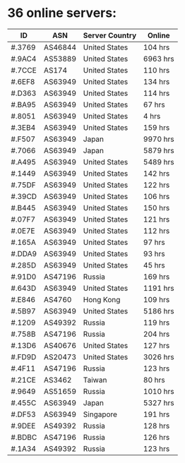 # 36 online servers:

| ID | ASN | Server Country | Online |
| ------ | ------ | ------ | ------ |
| #.3769 | AS46844 | United States | 104 hrs |
| #.9AC4 | AS53889 | United States | 6963 hrs |
| #.7CCE | AS174 | United States | 110 hrs |
| #.6EF8 | AS63949 | United States | 134 hrs |
| #.D363 | AS63949 | United States | 114 hrs |
| #.BA95 | AS63949 | United States | 67 hrs |
| #.8051 | AS63949 | United States | 4 hrs |
| #.3EB4 | AS63949 | United States | 159 hrs |
| #.F507 | AS63949 | Japan | 9970 hrs |
| #.7066 | AS63949 | Japan | 5879 hrs |
| #.A495 | AS63949 | United States | 5489 hrs |
| #.1449 | AS63949 | United States | 142 hrs |
| #.75DF | AS63949 | United States | 122 hrs |
| #.39CD | AS63949 | United States | 106 hrs |
| #.B445 | AS63949 | United States | 150 hrs |
| #.07F7 | AS63949 | United States | 121 hrs |
| #.0E7E | AS63949 | United States | 112 hrs |
| #.165A | AS63949 | United States | 97 hrs |
| #.DDA9 | AS63949 | United States | 93 hrs |
| #.285D | AS63949 | United States | 45 hrs |
| #.91D0 | AS47196 | Russia | 169 hrs |
| #.643D | AS63949 | United States | 1191 hrs |
| #.E846 | AS4760 | Hong Kong | 109 hrs |
| #.5B97 | AS63949 | United States | 5186 hrs |
| #.1209 | AS49392 | Russia | 119 hrs |
| #.758B | AS47196 | Russia | 204 hrs |
| #.13D6 | AS40676 | United States | 127 hrs |
| #.FD9D | AS20473 | United States | 3026 hrs |
| #.4F11 | AS47196 | Russia | 123 hrs |
| #.21CE | AS3462 | Taiwan | 80 hrs |
| #.9649 | AS51659 | Russia | 1010 hrs |
| #.455C | AS63949 | Japan | 5327 hrs |
| #.DF53 | AS63949 | Singapore | 191 hrs |
| #.9DEE | AS49392 | Russia | 128 hrs |
| #.BDBC | AS47196 | Russia | 126 hrs |
| #.1A34 | AS49392 | Russia | 123 hrs |

